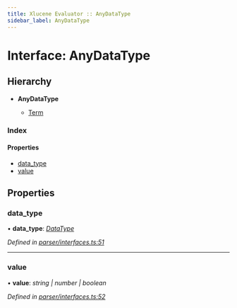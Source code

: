 ```yaml
---
title: Xlucene Evaluator :: AnyDataType
sidebar_label: AnyDataType
---
```


# Interface: AnyDataType

## Hierarchy

* **AnyDataType**

  * [Term](term.md)

### Index

#### Properties

* [data_type](anydatatype.md#data_type)
* [value](anydatatype.md#value)

## Properties

###  data_type

• **data_type**: *[DataType](../overview.md#datatype)*

*Defined in [parser/interfaces.ts:51](https://github.com/terascope/teraslice/blob/e7b0edd3/packages/xlucene-evaluator/src/parser/interfaces.ts#L51)*

___

###  value

• **value**: *string | number | boolean*

*Defined in [parser/interfaces.ts:52](https://github.com/terascope/teraslice/blob/e7b0edd3/packages/xlucene-evaluator/src/parser/interfaces.ts#L52)*
